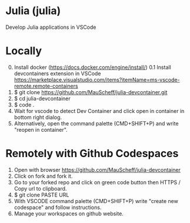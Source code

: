 
# Julia (julia)

Develop Julia applications in VSCode

# Locally
0. Install docker (https://docs.docker.com/engine/install/)
0.1 Install devcontainers extension in VSCode https://marketplace.visualstudio.com/items?itemName=ms-vscode-remote.remote-containers
1. $ git clone https://github.com/MauScheff/julia-devcontainer.git
2. $ cd julia-devcontainer
3. $ code .
4. Wait for vscode to detect Dev Container and click open in container in bottom right dialog.
4. Alternatively, open the command palette (CMD+SHIFT+P) and write "reopen in container".

# Remotely with Github Codespaces
1. Open with browser https://github.com/MauScheff/julia-devcontainer
2. Click on fork and fork it.
3. Go to your forked repo and click on green code button then HTTPS / Copy url to clipboard.
4. $ git clone PASTE URL
5. With VSCODE command palette (CMD+SHIFT+P) write "create new codespace" and follow instructions.
6. Manage your workspaces on github website.

